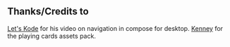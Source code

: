 ## Thanks/Credits to
[Let's Kode](https://www.youtube.com/@lets_kode) for his video on navigation in compose for desktop.
[Kenney](https://www.kenney.nl/assets/playing-cards-pack) for the playing cards assets pack.
